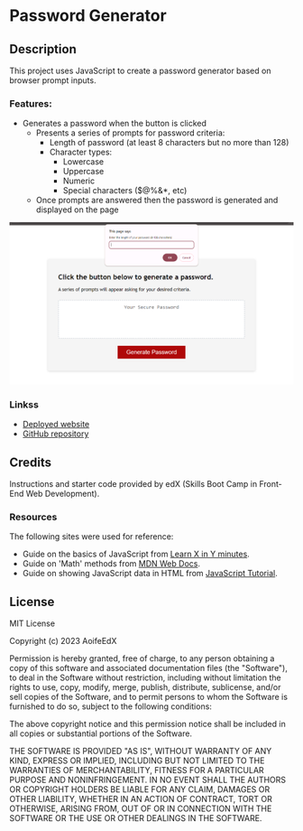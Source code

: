 # Password Generator

## Description

This project uses JavaScript to create a password generator based on browser prompt inputs.

### Features:
* Generates a password when the button is clicked
  * Presents a series of prompts for password criteria:
    * Length of password (at least 8 characters but no more than 128)
    * Character types:
      * Lowercase
      * Uppercase
      * Numeric
      * Special characters ($@%&*, etc)
  * Once prompts are answered then the password is generated and displayed on the page

![screenshot](password-generator.png)


### Linkss

* [Deployed website](https://aoifeedx.github.io/password-generator/)
* [GitHub repository](https://github.com/AoifeEdX/password-generator)

## Credits

Instructions and starter code provided by edX (Skills Boot Camp in Front-End Web Development). 

### Resources

The following sites were used for reference:

* Guide on the basics of JavaScript from [Learn X in Y minutes](https://learnxinyminutes.com/docs/javascript/).
* Guide on 'Math' methods from [MDN Web Docs](https://developer.mozilla.org/en-US/docs/Web/JavaScript/Reference/Global_Objects/Math).
* Guide on showing JavaScript data in HTML from [JavaScript Tutorial](https://www.javascripttutorial.net/javascript-dom/javascript-textcontent/).

## License

MIT License

Copyright (c) 2023 AoifeEdX

Permission is hereby granted, free of charge, to any person obtaining a copy of this software and associated documentation files (the "Software"), to deal in the Software without restriction, including without limitation the rights to use, copy, modify, merge, publish, distribute, sublicense, and/or sell copies of the Software, and to permit persons to whom the Software is furnished to do so, subject to the following conditions:

The above copyright notice and this permission notice shall be included in all copies or substantial portions of the Software.

THE SOFTWARE IS PROVIDED "AS IS", WITHOUT WARRANTY OF ANY KIND, EXPRESS OR IMPLIED, INCLUDING BUT NOT LIMITED TO THE WARRANTIES OF MERCHANTABILITY, FITNESS FOR A PARTICULAR PURPOSE AND NONINFRINGEMENT. IN NO EVENT SHALL THE AUTHORS OR COPYRIGHT HOLDERS BE LIABLE FOR ANY CLAIM, DAMAGES OR OTHER LIABILITY, WHETHER IN AN ACTION OF CONTRACT, TORT OR OTHERWISE, ARISING FROM, OUT OF OR IN CONNECTION WITH THE SOFTWARE OR THE USE OR OTHER DEALINGS IN THE
SOFTWARE.
